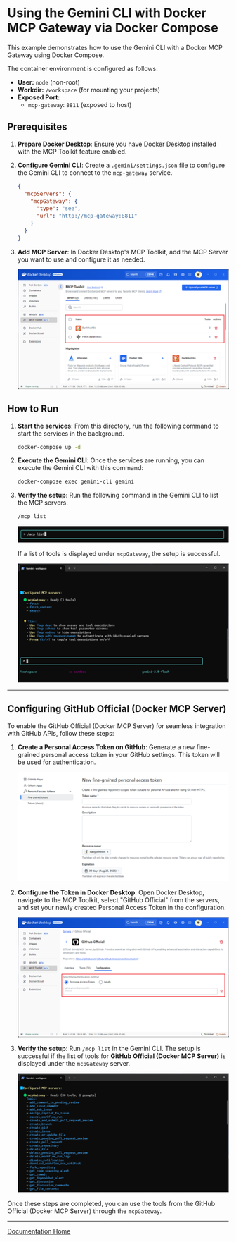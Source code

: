 # Using the Gemini CLI with Docker MCP Gateway via Docker Compose

This example demonstrates how to use the Gemini CLI with a Docker MCP Gateway using Docker Compose.

The container environment is configured as follows:

* **User:** `node` (non-root)
* **Workdir:** `/workspace` (for mounting your projects)
* **Exposed Port:**
  * `mcp-gateway`: `8811` (exposed to host)

## Prerequisites

1. **Prepare Docker Desktop**: Ensure you have Docker Desktop installed with the MCP Toolkit feature enabled.

2. **Configure Gemini CLI**: Create a `.gemini/settings.json` file to configure the Gemini CLI to connect to the `mcp-gateway` service.

    ```json
    {
      "mcpServers": {
        "mcpGateway": {
          "type": "see",
          "url": "http://mcp-gateway:8811"
        }
      }
    }
    ```

3. **Add MCP Server**: In Docker Desktop's MCP Toolkit, add the MCP Server you want to use and configure it as needed.

    ![Add and configure the MCP Server in Docker Desktop's MCP Toolkit.](../../assets/docker-desktop-mcp-toolkit.png)

## How to Run

1. **Start the services**: From this directory, run the following command to start the services in the background.

    ```bash
    docker-compose up -d
    ```

2. **Execute the Gemini CLI**: Once the services are running, you can execute the Gemini CLI with this command:

    ```bash
    docker-compose exec gemini-cli gemini
    ```

3. **Verify the setup**: Run the following command in the Gemini CLI to list the MCP servers.

    ```bash
    /mcp list
    ```

    ![Gemini CLI prompt](../../assets/gemini-cli-mcp-list.png)

    If a list of tools is displayed under `mcpGateway`, the setup is successful.

    ![MCP Server list result](../../assets/gemini-cli-mcp-list-result.png)

---

## Configuring GitHub Official (Docker MCP Server)

To enable the GitHub Official (Docker MCP Server) for seamless integration with GitHub APIs, follow these steps:

1. **Create a Personal Access Token on GitHub**: Generate a new fine-grained personal access token in your GitHub settings. This token will be used for authentication.

    ![Create a Personal Access Token](../../assets/github-personal-access-token.png)

2. **Configure the Token in Docker Desktop**: Open Docker Desktop, navigate to the MCP Toolkit, select "GitHub Official" from the servers, and set your newly created Personal Access Token in the configuration.

    ![Configure Personal Access Token in Docker Desktop](../../assets/docker-desktop-github-official.png)

3. **Verify the setup**: Run `/mcp list` in the Gemini CLI. The setup is successful if the list of tools for **GitHub Official (Docker MCP Server)** is displayed under the `mcpGateway` server.

    ![A list of tools for the mcpGateway server is displayed.](../../assets/docker-desktop-github-official-list-result.png)

Once these steps are completed, you can use the tools from the GitHub Official (Docker MCP Server) through the `mcpGateway`.

---

[Documentation Home](../../index.md)
